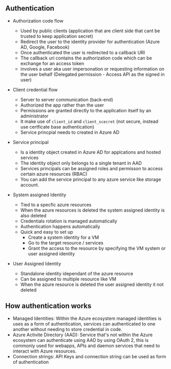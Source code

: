 ## Authentication

- Authorization code flow
  - Used by public clients (application that are client side that cant be trusted to keep application secret)
  - Redirect the user to the identity provider for authentication (Azure AD, Google, Facebook)
  - Once authenticated the user is redirected to a callback URI
  - The callback uri contains the authorization code which can be exchange for an access token
  - involves a user aka user impersonation or requesting information on the user behalf (Delegated permission - Access API as the signed in user)
 
 - Client credential flow
   - Server to server communication (back-end)
   - Authorized the app rather than the user
   - Permissions are granted directly to the application itself by an administrator
   - It make use of `client_id` and `client_scecret` (not secure, instead use certficate base authentication)
   - Service princpial needs to created in Azure AD

- Service principal
  - Is a identity object created in Azure AD for applcations and hosted services
  - The identity object only belongs to a single tenant in AAD
  - Services principals can be assigned roles and permisson to access certain azure resources (RBAC)
  - You can add the service principal to any azure service like storage account. 

- System assigned Identity
  - Tied to a specfic azure resources
  - When the azure resources is deleted the system assigned identity is also deleted
  - Credentials rotation is managed automatically
  - Authentication happens automatically
  - Quick and easy to set up
    - Create a system identity for a VM
    - Go to the target resource / services
    - Grant the access to the resource by specifying the VM system or user assigned identity
   
- User Assigned Identity
  - Standalone identity idependant of the azure resource
  - Can be assigned to multiple resource like VM
  - When the azure resource is deleted the user assigned identity it not deleted
 

## How authentication works

- Managed Identities: Within the Azure ecosystem managed identities is uses as a form of authentication, services can authenticated to one another without needing to store credential in code. 
- Azure Activite Directory (AAD): Service that's not within the Azure ecosystem can authenticate using AAD by using OAuth 2, this is commonly used for webapps, APIs and daemon services that need to interact with Azure resources.
- Connection strings: API Keys and connection string can be used as form of authentication
  

